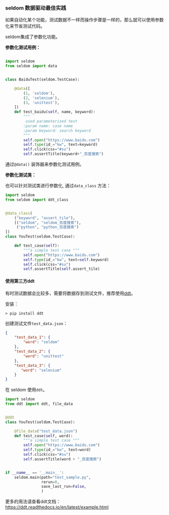 ### seldom 数据驱动最佳实践

如果自动化某个功能，测试数据不一样而操作步骤是一样的，那么就可以使用参数化来节省测试代码。

seldom集成了参数化功能。

__参数化测试用例：__

```python

import seldom
from seldom import data


class BaiduTest(seldom.TestCase):

    @data([
        (1, 'seldom'),
        (2, 'selenium'),
        (3, 'unittest'),
    ])
    def test_baidu(self, name, keyword):
        """
         used parameterized test
        :param name: case name
        :param keyword: search keyword
        """
        self.open("https://www.baidu.com")
        self.type(id_="kw", text=keyword)
        self.click(css="#su")
        self.assertTitle(keyword+"_百度搜索")
```

通过`@data()` 装饰器来参数化测试用例。

__参数化测试类：__

也可以针对测试类进行参数化, 通过`data_class` 方法：

```python
import seldom
from seldom import ddt_class


@data_class(
    ("keyword", "assert_tile"),
    [("seldom", "seldom_百度搜索"),
     ("python", "python_百度搜索")
])
class YouTest(seldom.TestCase):

    def test_case(self):
        """a simple test case """
        self.open("https://www.baidu.com")
        self.type(id_="kw", text=self.keyword)
        self.click(css="#su")
        self.assertTitle(self.assert_tile)

```

#### 使用第三方ddt

有时测试数据会比较多，需要将数据存到测试文件，推荐使用[ddt](https://github.com/datadriventests/ddt)。

安装：

```shell
> pip install ddt
```

创建测试文件`test_data.json`：

```json
{
    "test_data_1": {
        "word": "seldom"
    },
    "test_data_2": {
        "word": "unittest"
    },
    "test_data_3": {
       "word": "selenium"
    }
}
```

在 seldom 使用`ddt`。

```python
import seldom
from ddt import ddt, file_data


@ddt
class YouTest(seldom.TestCase):

    @file_data("test_data.json")
    def test_case(self, word):
        """a simple test case """
        self.open("https://www.baidu.com")
        self.type(id_="kw", text=word)
        self.click(css="#su")
        self.assertTitle(word + "_百度搜索")


if __name__ == '__main__':
    seldom.main(path="test_sample.py",
                rerun=0,
                save_last_run=False,
                )
```

更多的用法请查看ddt文档：https://ddt.readthedocs.io/en/latest/example.html
